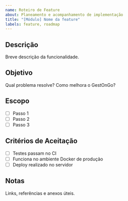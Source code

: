 ```yaml
---
name: Roteiro de Feature
about: Planeamento e acompanhamento de implementação
title: "[Módulo] Nome da feature"
labels: feature, roadmap
---
```


## Descrição
Breve descrição da funcionalidade.

## Objetivo
Qual problema resolve? Como melhora o GestOnGo?

## Escopo
- [ ] Passo 1
- [ ] Passo 2  
- [ ] Passo 3

## Critérios de Aceitação
- [ ] Testes passam no CI
- [ ] Funciona no ambiente Docker de produção
- [ ] Deploy realizado no servidor

## Notas
Links, referências e anexos úteis.
